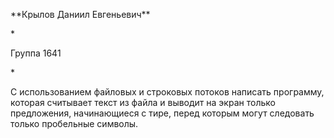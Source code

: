 <p>**Крылов Даниил Евгеньевич**</p>
*<p>Группа 1641</p>*
<p>С использованием файловых и строковых потоков написать программу, 
которая считывает текст из файла и выводит на экран только предложения, 
начинающиеся с тире, перед которым могут следовать только пробельные 
символы.</p>
